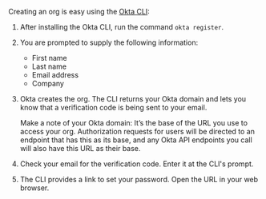 Creating an org is easy using the [Okta CLI](https://github.com/okta/okta-cli):

1. After installing the Okta CLI, run the command `okta register`.

2. You are prompted to supply the following information:

    - First name
    - Last name
    - Email address
    - Company

3. Okta creates the org. The CLI returns your Okta domain and lets you know that a verification code is being sent to your email.

   Make a note of your Okta domain: It’s the base of the URL you use to access your org. Authorization requests for users will be directed to an endpoint that has this as its base, and any Okta API endpoints you call will also have this URL as their base.

4. Check your email for the verification code. Enter it at the CLI's prompt.

5. The CLI provides a link to set your password. Open the URL in your web browser.
